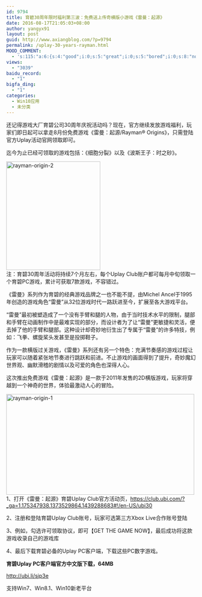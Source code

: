 ```yaml
---
id: 9794
title: 育碧30周年限时福利第三波：免费送上传奇横版小游戏《雷曼：起源》
date: 2016-08-17T21:05:03+08:00
author: yangyx91
layout: post
guid: http://www.axiangblog.com/?p=9794
permalink: /uplay-30-years-rayman.html
MOOD_COMMENT:
  - 's:115:"a:6:{s:4:"good";i:0;s:5:"great";i:0;s:5:"bored";i:0;s:8:"nonsense";i:0;s:13:"notunderstand";i:0;s:7:"passing";i:0;}";'
views:
  - "3039"
baidu_record:
  - "1"
bigfa_ding:
  - "1"
categories:
  - Win10应用
  - 未分类
---
```

还记得游戏大厂育碧公司30周年庆祝活动吗？现在，官方继续发放游戏福利，玩家们即日起可以拿走8月份免费游戏《雷曼：起源/Rayman® Origins》，只需登陆官方Uplay活动官网领取即可。

迄今为止已经可领取的游戏包括：《细胞分裂》以及《波斯王子：时之砂》。

<a href="http://www.axiangblog.com/uplay-30-years-rayman.html/rayman-origin-2" rel="attachment wp-att-9796" target="_blank"  rel="nofollow" ><img loading="lazy" class="aligncenter size-full wp-image-9796" src="http://www.axiangblog.com/wp-content/uploads/2016/08/rayman-origin-2.jpg" alt="rayman-origin-2" width="250" height="289" /></a>  
注：育碧30周年活动将持续7个月左右，每个Uplay Club账户都可每月中旬领取一个育碧PC游戏，累计可获取7款游戏，不容错过。

《雷曼》系列作为育碧的经典游戏品牌之一也不能不提，由Michel Ancel于1995年创造的游戏角色“雷曼”从32位游戏时代一路跃进至今，扩展至各大游戏平台。

“雷曼”最初被塑造成了一个没有手臂和腿的人物，由于当时技术水平的限制，腿部和手臂在动画制作中是最难实现的部分，而设计者为了让“雷曼”更敏捷和灵活，便去掉了他的手臂和腿部。这种设计却奇妙地衍生出了专属于“雷曼”的许多特技，例如：飞拳、螺旋桨头发甚至是投掷鞋子。

作为一款横版过关游戏，《雷曼》系列还有另一个特色：充满节奏感的游戏过程让玩家可以随着紧张地节奏进行跳跃和前进。不止游戏的画面得到了提升，奇妙魔幻世界观、幽默滑稽的剧情以及可爱的角色也深得人心。

这次推出免费游戏《雷曼：起源》是一款于2011年发售的2D横版游戏，玩家将穿越到一个神奇的世界，体验最激动人心的冒险。

<a href="http://www.axiangblog.com/uplay-30-years-rayman.html/rayman-origin-1" rel="attachment wp-att-9795" target="_blank"  rel="nofollow" ><img loading="lazy" class="aligncenter size-full wp-image-9795" src="http://www.axiangblog.com/wp-content/uploads/2016/08/rayman-origin-1.jpg" alt="rayman-origin-1" width="500" height="268" /></a>  
1、打开《雷曼：起源》育碧Uplay Club官方活动页，<a href="https://club.ubi.com/?_ga=1.175347938.1373529864.1439288683#!/en-US/ubi30" target="_blank"  rel="nofollow" >https://club.ubi.com/?_ga=1.175347938.1373529864.1439288683#!/en-US/ubi30</a>

2、注册和登陆育碧Uplay Club账号，玩家可选第三方Xbox Live合作账号登陆

3、例如，勾选许可领取协议，即可【GET THE GAME NOW】，最后成功将这款游戏收录自己的游戏库

4、最后下载育碧必备的Uplay PC客户端，下载这些PC数字游戏。

**育碧Uplay PC客户端官方中文版下载，64MB**

<a href="http://ubi.li/sjp3e" target="_blank"  rel="nofollow" >http://ubi.li/sjp3e</a>

支持Win7、Win8.1、Win10新老平台